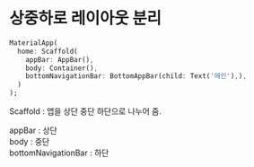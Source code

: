 # 상중하로 레이아웃 분리

```dart
MaterialApp(
  home: Scaffold(
    appBar: AppBar(),
    body: Container(),
    bottomNavigationBar: BottomAppBar(child: Text('메인'),),
  )
);
```

Scaffold : 앱을 상단 중단 하단으로 나누어 줌.

appBar : 상단 <br>
body : 중단 <br>
bottomNavigationBar : 하단
